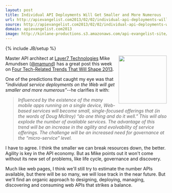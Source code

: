 ```yaml
---
layout: post
title: Individual API Deployments Will Get Smaller and More Numerous
url: http://apievangelist.com2013/02/02/individual-api-deployments-will-get-smaller-and-more-numerous/
source: http://apievangelist.com2013/02/02/individual-api-deployments-will-get-smaller-and-more-numerous/
domain: apievangelist.com2013
image: http://kinlane-productions.s3.amazonaws.com/api-evangelist-site/blog/Mike-Amundsen.jpg
---
```

{% include JB/setup %}
<p><a href="https://twitter.com/mamund" target="_blank"><img src="https://s3.amazonaws.com/kinlane-productions/api-evangelist/mike-amundsen/Mike-Amundsen.jpg" alt="" width="150" align="right" /></a></p>
<p>Master API architect at <a title="Layer7 Technologies" href="http://www.layer7tech.com/">Layer7 Technologies</a> Mike Amundsen (<a href="https://twitter.com/mamund" target="_blank">@mamund</a>) has a great post this week on <a href="http://www.layer7tech.com/blogs/index.php/four-tech-related-trends-that-will-shape-2013/" target="_blank">Four Tech-Related Trends That Will Shape 2013</a>.</p>
<p>One of the predictions that caught my eye was that <em>"individual service deployments on the Web will get smaller and more numerous"</em>--he clarifies it with:</p>
<blockquote><em>Influenced by the existence of the many mobile apps running on a single device, Web-based services will become small, single-focused offerings that (in the words of Doug Mcllroy) &ldquo;do one thing and do it well.&rdquo; This will also explode the number of available services. The advantage of this trend will be an increase in the agility and evolvability of service offerings. The challenge will be an increased need for governance at the &ldquo;micro-service&rdquo; level.</em></blockquote>
<p>I have to agree.  I think the smaller we can break resources down, the better.  Agility is key in the API economy.  But as Mike points out it won't come without its new set of problems, like life cycle, governance and discovery.</p>
<p>Much like web pages, I think we'll still try to estimate the number APIs available, but there will be so many, we will lose track in the near future.  But we'll find an organic approach to designing, deploying, managing, discovering and consuming web APIs that strikes a balance.</p>
